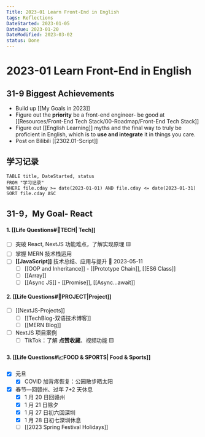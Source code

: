 ```yaml
---
Title: 2023-01 Learn Front-End in English
tags: Reflections
DateStarted: 2023-01-05
DateDue: 2023-01-20
DateModified: 2023-03-02
status: Done
---
```


# 2023-01 Learn Front-End in English

## 31-9 Biggest Achievements

- Build up [[My Goals in 2023]]
- Figure out the **priority** be a front-end engineer- be good at [[Resources/Front-End Tech Stack/00-Roadmap/Front-End Tech Stack]]
- Figure out [[English Learning]] myths and the final way to truly be proficient in English, which is to **use and integrate** it in things you care.
- Post on Bilibili [[2302.01-Script]]

## 学习记录

```dataview
TABLE title, DateStarted, status
FROM "学习记录"
WHERE file.cday >= date(2023-01-01) AND file.cday <= date(2023-01-31)
SORT file.cday ASC
```

## 31-9，My Goal- React

#### 1. [[Life Questions#🚀TECH| Tech]]

- [ ] 突破 React, NextJS 功能难点，了解实现原理 🟨
- [ ] 掌握 MERN 技术栈运用
- [ ] **[[JavaScript]]** 技术总结、应用与提升 🛫 2023-05-11 
  - [ ] [[OOP and Inheritance]] - [[Prototype Chain]], [[ES6 Class]]
  - [ ] [[Array]]
  - [ ] [[Async JS]] - [[Promise]], [[Async...await]]

#### 2. [[Life Questions#🚀PROJECT|Project]]

- [ ] [[NextJS-Projects]]
  - [ ] [[TechBlog-双语技术博客]]
  - [ ] [[MERN Blog]]
- [ ] NextJS 项目案例
  - [ ] TikTok：了解 **点赞收藏**、视频功能 🟨

#### 3. [[Life Questions#📈FOOD & SPORTS| Food & Sports]]

- [x] 元旦
  - [x] COVID 加背疼恢复：公园散步晒太阳
- [x] 春节—回赣州、过年 7+2 天休息
  - [x] 1 月 20 日回赣州
  - [x] 1 月 21 日除夕
  - [x] 1 月 27 日初六回深圳
  - [x] 1 月 28 日初七深圳休息
  - [ ] [[2023 Spring Festival Holidays]]
